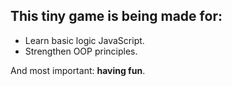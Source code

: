 ## This tiny game is being made for:

* Learn basic logic JavaScript.
* Strengthen OOP principles.

And most important: **having fun**.